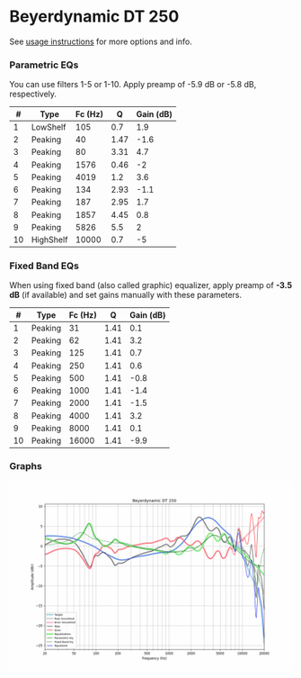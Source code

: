 # Beyerdynamic DT 250
See [usage instructions](https://github.com/jaakkopasanen/AutoEq#usage) for more options and info.

### Parametric EQs
You can use filters 1-5 or 1-10. Apply preamp of -5.9 dB or -5.8 dB, respectively.

|   # | Type      |   Fc (Hz) |    Q |   Gain (dB) |
|-----|-----------|-----------|------|-------------|
|   1 | LowShelf  |       105 | 0.7  |         1.9 |
|   2 | Peaking   |        40 | 1.47 |        -1.6 |
|   3 | Peaking   |        80 | 3.31 |         4.7 |
|   4 | Peaking   |      1576 | 0.46 |        -2   |
|   5 | Peaking   |      4019 | 1.2  |         3.6 |
|   6 | Peaking   |       134 | 2.93 |        -1.1 |
|   7 | Peaking   |       187 | 2.95 |         1.7 |
|   8 | Peaking   |      1857 | 4.45 |         0.8 |
|   9 | Peaking   |      5826 | 5.5  |         2   |
|  10 | HighShelf |     10000 | 0.7  |        -5   |

### Fixed Band EQs
When using fixed band (also called graphic) equalizer, apply preamp of **-3.5 dB** (if available) and set gains manually with these parameters.

|   # | Type    |   Fc (Hz) |    Q |   Gain (dB) |
|-----|---------|-----------|------|-------------|
|   1 | Peaking |        31 | 1.41 |         0.1 |
|   2 | Peaking |        62 | 1.41 |         3.2 |
|   3 | Peaking |       125 | 1.41 |         0.7 |
|   4 | Peaking |       250 | 1.41 |         0.6 |
|   5 | Peaking |       500 | 1.41 |        -0.8 |
|   6 | Peaking |      1000 | 1.41 |        -1.4 |
|   7 | Peaking |      2000 | 1.41 |        -1.5 |
|   8 | Peaking |      4000 | 1.41 |         3.2 |
|   9 | Peaking |      8000 | 1.41 |         0.1 |
|  10 | Peaking |     16000 | 1.41 |        -9.9 |

### Graphs
![](./Beyerdynamic%20DT%20250.png)
